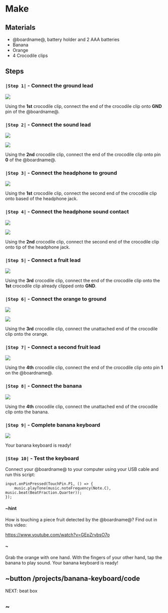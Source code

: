 # Make

## Materials

* @boardname@, battery holder and 2 AAA batteries
* Banana
* Orange
* 4 Crocodile clips

## Steps

### ``|Step 1|`` - Connect the ground lead

![](/static/mb/lessons/banana-keyboard-1.png)

Using the **1st** crocodile clip, connect the end of the crocodile clip onto **GND** pin of the @boardname@.

### ``|Step 2|`` - Connect the sound lead

![](/static/mb/lessons/banana-keyboard-2.png)

![](/static/mb/lessons/banana-keyboard-3.png)

Using the **2nd** crocodile clip, connect the end of the crocodile clip onto pin **0** of the @boardname@.

### ``|Step 3|`` - Connect the headphone to ground

![](/static/mb/lessons/banana-keyboard-4.png)

Using the **1st** crocodile clip, connect the second end of the crocodile clip onto based of the headphone jack.

### ``|Step 4|`` - Connect the headphone sound contact

![](/static/mb/lessons/banana-keyboard-5.png)

![](/static/mb/lessons/banana-keyboard-6.png)

Using the **2nd** crocodile clip, connect the second end of the crocodile clip onto tip of the headphone jack.

### ``|Step 5|`` - Connect a fruit lead

![](/static/mb/lessons/banana-keyboard-7.png)

Using the **3rd** crocodile clip, connect the end of the crocodile clip onto the **1st** crocodile clip already clipped onto **GND**.

### ``|Step 6|`` - Connect the orange to ground

![](/static/mb/lessons/banana-keyboard-8.png)

![](/static/mb/lessons/banana-keyboard-9.png)

Using the **3rd** crocodile clip, connect the unattached end of the crocodile clip onto the orange.

### ``|Step 7|`` - Connect a second fruit lead

![](/static/mb/lessons/banana-keyboard-10.png)

Using the **4th** crocodile clip, connect the end of the crocodile clip onto pin **1** on the @boardname@.

### ``|Step 8|`` - Connect the banana

![](/static/mb/lessons/banana-keyboard-11.png)

Using the **4th** crocodile clip, connect the unattached end of the crocodile clip onto the banana.

### ``|Step 9|`` - Complete banana keyboard

![](/static/mb/lessons/banana-keyboard-12.png)

Your banana keyboard is ready!

### ``|Step 10|`` - Test the keyboard

Connect your @boardname@ to your computer using your USB cable and run this script:
```blocks
input.onPinPressed(TouchPin.P1, () => {
    music.playTone(music.noteFrequency(Note.C), music.beat(BeatFraction.Quarter));
});
```

#### ~hint

How is touching a piece fruit detected by the @boardname@? Find out in this video:

https://www.youtube.com/watch?v=GEpZrvbsO7o

#### ~

Grab the orange with one hand. With the fingers of your other hand, tap the banana to play sound. Your banana keyboard is ready!

## ~button /projects/banana-keyboard/code
NEXT: beat box
## ~
